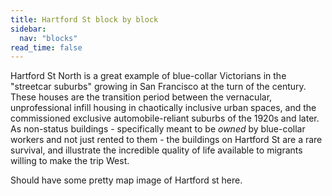 ```yaml
---
title: Hartford St block by block
sidebar:
  nav: "blocks"
read_time: false
---
```


Hartford St North is a great example of blue-collar Victorians in the "streetcar suburbs" growing in San Francisco at the turn of the century. These houses are the transition period between the vernacular, unprofessional infill housing in chaotically inclusive urban spaces, and the commissioned exclusive automobile-reliant suburbs of the 1920s and later. As non-status buildings - specifically meant to be _owned_ by blue-collar workers and not just rented to them - the buildings on Hartford St are a rare survival, and illustrate the incredible quality of life available to migrants willing to make the trip West.


Should have some pretty map image of Hartford st here.
